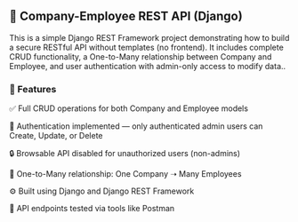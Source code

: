 <h2>🏢 Company-Employee REST API (Django)</h2>
<p>This is a simple Django REST Framework project demonstrating how to build a secure RESTful API without templates (no frontend). 
  It includes complete CRUD functionality, a One-to-Many relationship between Company and Employee, and user authentication with admin-only access to modify data..</p>

<h3>📌 Features</h3>

✅ Full CRUD operations for both Company and Employee models

🔐 Authentication implemented — only authenticated admin users can Create, Update, or Delete

🔒 Browsable API disabled for unauthorized users (non-admins)

🔗 One-to-Many relationship: One Company ➝ Many Employees

⚙️ Built using Django and Django REST Framework

🧪 API endpoints tested via tools like Postman
  
